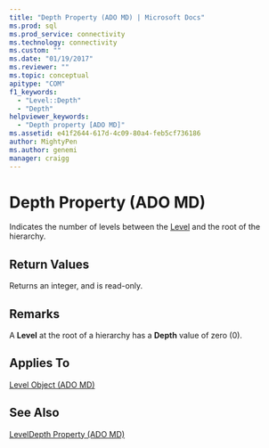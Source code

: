 ```yaml
---
title: "Depth Property (ADO MD) | Microsoft Docs"
ms.prod: sql
ms.prod_service: connectivity
ms.technology: connectivity
ms.custom: ""
ms.date: "01/19/2017"
ms.reviewer: ""
ms.topic: conceptual
apitype: "COM"
f1_keywords: 
  - "Level::Depth"
  - "Depth"
helpviewer_keywords: 
  - "Depth property [ADO MD]"
ms.assetid: e41f2644-617d-4c09-80a4-feb5cf736186
author: MightyPen
ms.author: genemi
manager: craigg
---
```

# Depth Property (ADO MD)
Indicates the number of levels between the [Level](../../../ado/reference/ado-md-api/level-object-ado-md.md) and the root of the hierarchy.  
  
## Return Values  
 Returns an integer, and is read-only.  
  
## Remarks  
 A **Level** at the root of a hierarchy has a **Depth** value of zero (0).  
  
## Applies To  
 [Level Object (ADO MD)](../../../ado/reference/ado-md-api/level-object-ado-md.md)  
  
## See Also  
 [LevelDepth Property (ADO MD)](../../../ado/reference/ado-md-api/leveldepth-property-ado-md.md)
